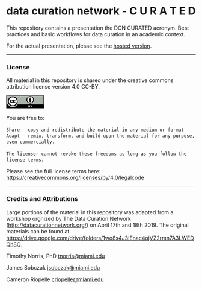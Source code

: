 # data curation network - C U R A T E D 

This repository contains a presentation the DCN CURATED acronym. Best practices and basic workflows for data curation in an academic context.

For the actual presentation, plesae see the [hosted version](https://tibbben.github.io/dcn-curated).

---

### License

All material in this repository is shared under the creative commons attribution license version 4.0 CC-BY. 

![CC-BY 4.0](/common/assets/img/cc-by4.png)

You are free to:

    Share — copy and redistribute the material in any medium or format
    Adapt — remix, transform, and build upon the material for any purpose, even commercially.

    The licensor cannot revoke these freedoms as long as you follow the license terms.

Please see the full license terms here: https://creativecommons.org/licenses/by/4.0/legalcode

---

### Credits and Attributions

Large portions of the material in this repository was adapted from a workshop orgnized by The Data Curation Network (http://datacurationnetwork.org/) on April 17th and 18th 2019. The original materials can be found at https://drive.google.com/drive/folders/1wo8s4J3IEnac4ojVZ2rmn7A3LWEDQh8Q.

Timothy Norris, PhD
tnorris@miami.edu

James Sobczak
jsobczak@miami.edu

Cameron Riopelle
criopelle@miami.edu